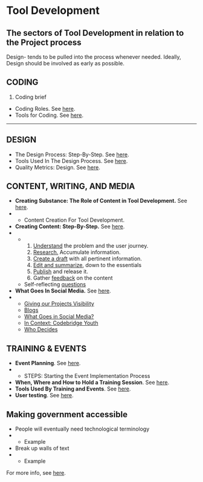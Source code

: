 # Tool Development

## The sectors of Tool Development in relation to the Project process

Design- tends to be pulled into the process whenever needed. Ideally, Design should be involved as early as possible.&#x20;

## CODING

1. Coding brief

* Coding Roles. See [here](coding-roles.md).
* Tools for Coding. See [here](the-lego-collection-tools-for-coding.md).

****



## DESIGN

* The Design Process: Step-By-Step. See [here](the-design-process-paint-by-numbers.md).
* Tools Used In The Design Process. See [here](the-pencil-case-tools-used-in-design.md).
* Quality Metrics: Design. See [here](metrics-used-to-judge-design-quality.md).



## CONTENT, WRITING, AND MEDIA

* **Creating Substance: The Role of Content in Tool Development.** See[ here](creating-substance-content-in-tool-development.md).&#x20;
*
  * Content Creation For Tool Development.
* **Creating Content: Step-By-Step.** See [here](whats-in-the-bag-packing-content-with-a-destination-in-mind.md).&#x20;
*
  *
    1. [Understand](whats-in-the-bag-packing-content-with-a-destination-in-mind.md#1-understand-the-problem-and-the-user-journey) the problem and the user journey.&#x20;
    2. [Research.](whats-in-the-bag-packing-content-with-a-destination-in-mind.md#2-research-accumulate-information) Accumulate information.&#x20;
    3. [Create a draft](whats-in-the-bag-packing-content-with-a-destination-in-mind.md#3-create-a-draft-with-all-pertinent-information) with all pertinent information.
    4. [Edit and summarize](whats-in-the-bag-packing-content-with-a-destination-in-mind.md#4-edit-and-summarize-down-to-the-essentials), down to the essentials
    5. [Publish](whats-in-the-bag-packing-content-with-a-destination-in-mind.md#5-publish-and-release-it) and release it.&#x20;
    6. Gather [feedback](whats-in-the-bag-packing-content-with-a-destination-in-mind.md#6-gather-feedback-on-the-content) on the content
  * Self-reflecting [questions](whats-in-the-bag-packing-content-with-a-destination-in-mind.md#self-reflect)
* **What Goes In Social Media.** See [here](he-said-she-said-what-goes-in-social-media.md).
*
  * [Giving our Projects Visibility](he-said-she-said-what-goes-in-social-media.md#giving-our-projects-visibility)
  * [Blogs](he-said-she-said-what-goes-in-social-media.md#blogs)
  * [What Goes in Social Media?](he-said-she-said-what-goes-in-social-media.md#what-goes-on-social-media)
  * [In Context: Codebridge Youth](he-said-she-said-what-goes-in-social-media.md#in-context-codebridge-youth)
  * [Who Decides](he-said-she-said-what-goes-in-social-media.md#who-decides)

## TRAINING & EVENTS

* **Event Planning**. See [here](the-art-of-war-an-event-planners-guide.md).
*
  * STEPS: Starting the Event Implementation Process
* **When, Where and How to Hold a Training Session**. See [here](when-where-and-how-to-hold-a-training-session.md).
* **Tools Used By Training and Events**. See [here](membership-cards-from-crossfit-to-starbucks-tools-used-by-training-and-events.md).
* **User testing**. See [here](user-testing.md).&#x20;

## Making government accessible

* People will eventually need technological terminology
*
  * Example
* Break up walls of text
*
  * Example

For more info, see [here](making-government-accessible.md).



